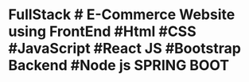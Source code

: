 # FullStack # E-Commerce Website using FrontEnd #Html #CSS #JavaScript #React JS #Bootstrap Backend #Node js SPRING BOOT
